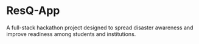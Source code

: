 # ResQ-App
A full-stack hackathon project designed to spread disaster awareness and improve readiness among students and institutions.
